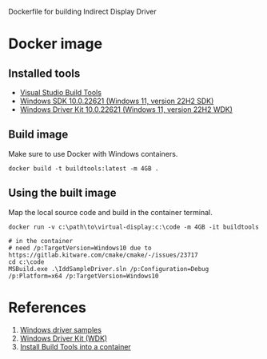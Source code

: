Dockerfile for building Indirect Display Driver

# Docker image
## Installed tools
- [Visual Studio Build Tools](https://learn.microsoft.com/en-us/visualstudio/install/workload-component-id-vs-build-tools?view=vs-2022)
- [Windows SDK 10.0.22621 (Windows 11, version 22H2 SDK)](https://developer.microsoft.com/en-us/windows/downloads/windows-sdk/)
- [Windows Driver Kit 10.0.22621 (Windows 11, version 22H2 WDK)](https://go.microsoft.com/fwlink/?linkid=2196230)

## Build image
Make sure to use Docker with Windows containers.

```
docker build -t buildtools:latest -m 4GB .
```

## Using the built image
Map the local source code and build in the container terminal.

```
docker run -v c:\path\to\virtual-display:c:\code -m 4GB -it buildtools

# in the container
# need /p:TargetVersion=Windows10 due to https://gitlab.kitware.com/cmake/cmake/-/issues/23717
cd c:\code
MSBuild.exe .\IddSampleDriver.sln /p:Configuration=Debug /p:Platform=x64 /p:TargetVersion=Windows10
```

# References
1. [Windows driver samples](https://github.com/microsoft/Windows-driver-samples)
2. [Windows Driver Kit (WDK)](https://learn.microsoft.com/en-us/windows-hardware/drivers/download-the-wdk)
3. [Install Build Tools into a container](https://learn.microsoft.com/en-us/visualstudio/install/build-tools-container?view=vs-2022)